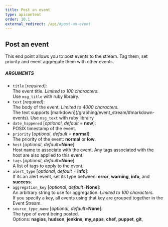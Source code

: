```yaml
---
title: Post an event
type: apicontent
order: 10.1
external_redirect: /api/#post-an-event
---
```


## Post an event
This end point allows you to post events to the stream. Tag them, set priority and event aggregate them with other events.

##### ARGUMENTS
* `title` [*required*]:  
    The event title. *Limited to 100 characters.*  
    Use `msg_title` with ruby librairy.
* `text` [*required*]:  
    The body of the event. *Limited to 4000 characters.*  
    The text supports [markdown](/graphing/event_stream/#markdown-events\).
    Use `msg_text` with ruby librairy
* `date_happened` [*optional*, *default* = **now**]:  
    POSIX timestamp of the event.
* `priority` [*optional*, *default* = **normal**]:  
    The priority of the event: **normal** or **low**.
* `host` [*optional*, *default*=**None**]:  
    Host name to associate with the event. Any tags associated with the host are also applied to this event.
* `tags` [*optional*, *default*=**None**]:  
    A list of tags to apply to the event.
* `alert_type` [*optional*, *default* = **info**]:  
    If its an alert event, set its type between: **error**, **warning**, **info**, and **success**.
* `aggregation_key` [*optional*, *default*=**None**]:  
    An arbitrary string to use for aggregation. *Limited to 100 characters.*  
    If you specify a key, all events using that key are grouped together in the Event Stream.
* `source_type_name` [*optional*, *default*=**None**]:  
    The type of event being posted.  
    Options: **nagios**, **hudson**, **jenkins**, **my_apps**, **chef**, **puppet**, **git**, **bitbucket**...